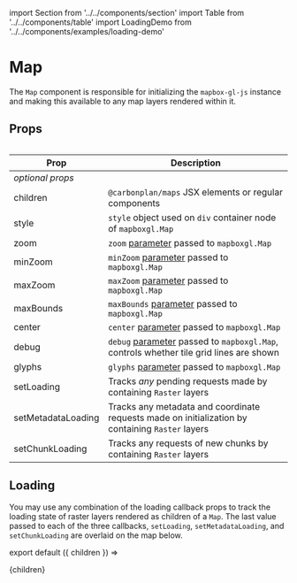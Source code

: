 import Section from '../../components/section'
import Table from '../../components/table'
import LoadingDemo from '../../components/examples/loading-demo'

# Map

The `Map` component is responsible for initializing the `mapbox-gl-js` instance and making this available to any map layers rendered within it.

## Props

<Table>

| Prop               | Description                                                                                                                                            |
| ------------------ | ------------------------------------------------------------------------------------------------------------------------------------------------------ |
| _optional props_   |                                                                                                                                                        |
| children           | `@carbonplan/maps` JSX elements or regular components                                                                                                  |
| style              | `style` object used on `div` container node of `mapboxgl.Map`                                                                                          |
| zoom               | `zoom` [parameter](https://docs.mapbox.com/mapbox-gl-js/api/map/#map-parameters) passed to `mapboxgl.Map`                                              |
| minZoom            | `minZoom` [parameter](https://docs.mapbox.com/mapbox-gl-js/api/map/#map-parameters) passed to `mapboxgl.Map`                                           |
| maxZoom            | `maxZoom` [parameter](https://docs.mapbox.com/mapbox-gl-js/api/map/#map-parameters) passed to `mapboxgl.Map`                                           |
| maxBounds          | `maxBounds` [parameter](https://docs.mapbox.com/mapbox-gl-js/api/map/#map-parameters) passed to `mapboxgl.Map`                                         |
| center             | `center` [parameter](https://docs.mapbox.com/mapbox-gl-js/api/map/#map-parameters) passed to `mapboxgl.Map`                                            |
| debug              | `debug` [parameter](https://docs.mapbox.com/mapbox-gl-js/api/map/#map-parameters) passed to `mapboxgl.Map`, controls whether tile grid lines are shown |
| glyphs             | `glyphs` [parameter](https://docs.mapbox.com/mapbox-gl-js/api/map/#map-parameters) passed to `mapboxgl.Map`                                            |
| setLoading         | Tracks _any_ pending requests made by containing `Raster` layers                                                                                       |
| setMetadataLoading | Tracks any metadata and coordinate requests made on initialization by containing `Raster` layers                                                       |
| setChunkLoading    | Tracks any requests of new chunks by containing `Raster` layers                                                                                        |

</Table>

## Loading

You may use any combination of the loading callback props to track the loading state of raster layers rendered as children of a `Map`. The last value passed to each of the three callbacks, `setLoading`, `setMetadataLoading`, and `setChunkLoading` are overlaid on the map below.

<LoadingDemo />

export default ({ children }) => <Section name='map'>{children}</Section>
